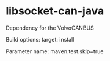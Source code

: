 # libsocket-can-java
Dependency for the VolvoCANBUS

Build options:
target: install

Parameter name: maven.test.skip=true
